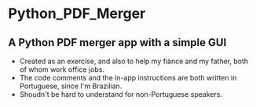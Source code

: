 # Python_PDF_Merger

## A Python PDF merger app with a simple GUI

* Created as an exercise, and also to help my fiànce and my father, both of whom work office jobs.
* The code comments and the in-app instructions are both written in Portuguese, since I'm Brazilian.
* Shoudn't be hard to understand for non-Portuguese speakers.

